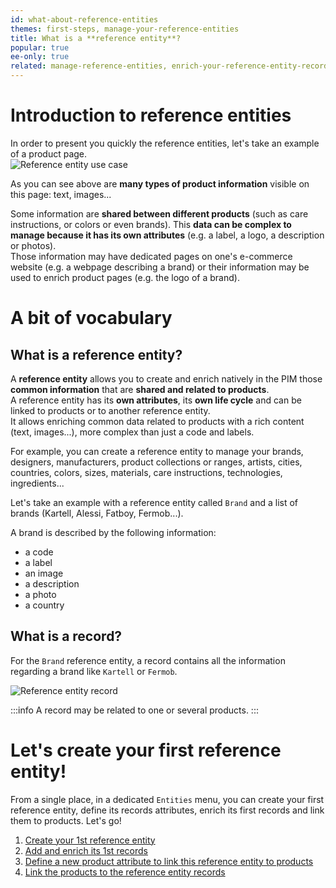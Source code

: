 ```yaml
---
id: what-about-reference-entities
themes: first-steps, manage-your-reference-entities
title: What is a **reference entity**?
popular: true
ee-only: true
related: manage-reference-entities, enrich-your-reference-entity-records
---
```


# Introduction to reference entities

In order to present you quickly the reference entities, let's take an example of a product page.  
![Reference entity use case](../img/what-about-reference-entities.png)

As you can see above are **many types of product information** visible on this page: text, images... 

Some information are **shared between different products** (such as care instructions, or colors or even brands). This **data can be complex to manage because it has its own attributes** (e.g. a label, a logo, a description or photos).  
Those information may have dedicated pages on one's e-commerce website (e.g. a webpage describing a brand) or their information may be used to enrich product pages (e.g. the logo of a brand).

# A bit of vocabulary

## What is a reference entity?

A **reference entity** allows you to create and enrich natively in the PIM those **common information** that are **shared and related to products**.   
A reference entity has its **own attributes**, its **own life cycle** and can be linked to products or to another reference entity.  
It allows enriching common data related to products with a rich content (text, images...), more complex than just a code and labels.

For example, you can create a reference entity to manage your brands, designers, manufacturers, product collections or ranges, artists, cities, countries, colors, sizes, materials, care instructions, technologies, ingredients...

Let's take an example with a reference entity called `Brand` and a list of brands (Kartell, Alessi, Fatboy, Fermob...).   

A brand is described by the following information:
- a code
- a label
- an image
- a description
- a photo
- a country


## What is a record?

For the `Brand` reference entity, a record contains all the information regarding a brand like `Kartell` or `Fermob`.

![Reference entity record](../img/what-about-reference-entities_record.png)


:::info
A record may be related to one or several products.
:::

# Let's create your first reference entity!

From a single place, in a dedicated `Entities` menu, you can create your first reference entity, define its records attributes, enrich its first records and link them to products. Let's go!
1. [Create your 1st reference entity](manage-reference-entities.html#create-a-reference-entity)
1. [Add and enrich its 1st records](enrich-your-reference-entity-records.html)
1. [Define a new product attribute to link this reference entity to products](manage-your-attributes.html#create-an-attribute)
1. [Link the products to the reference entity records](work-on-a-product.html)
